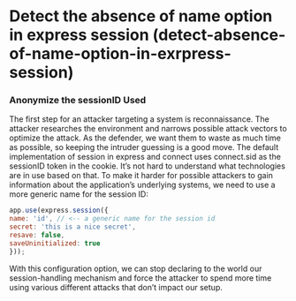 # Detect the absence of name option in express session (detect-absence-of-name-option-in-exrpress-session)

### Anonymize the sessionID Used
The first step for an attacker targeting a system is reconnaissance. 
The attacker researches the environment and narrows possible attack vectors to optimize the attack. 
As the defender, we want them to waste as much time as possible, so keeping the intruder guessing is a good move.
The default implementation of session in express and connect uses connect.sid as the sessionID token in the cookie. 
It’s not hard to understand what technologies are in use based on that. 
To make it harder for possible attackers to gain information about the application’s underlying systems, we need to use a more generic name for the session ID:

```js
app.use(express.session({
name: 'id', // <-- a generic name for the session id
secret: 'this is a nice secret',
resave: false,
saveUninitialized: true
}));
```
With this configuration option, we can stop declaring to the world our session-handling mechanism and force the attacker to spend more time using various different attacks that don’t impact our setup.

